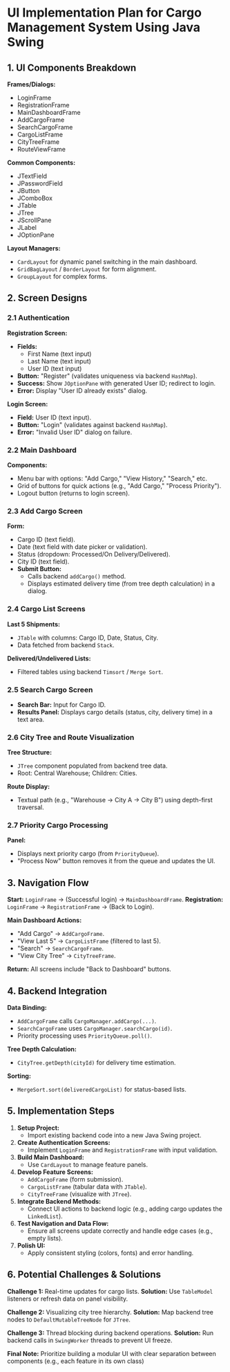 # UI Implementation Plan for Cargo Management System Using Java Swing

## 1. UI Components Breakdown

**Frames/Dialogs:**
- LoginFrame
- RegistrationFrame
- MainDashboardFrame
- AddCargoFrame
- SearchCargoFrame
- CargoListFrame
- CityTreeFrame
- RouteViewFrame

**Common Components:**
- JTextField
- JPasswordField
- JButton
- JComboBox
- JTable
- JTree
- JScrollPane
- JLabel
- JOptionPane

**Layout Managers:**
- `CardLayout` for dynamic panel switching in the main dashboard.
- `GridBagLayout` / `BorderLayout` for form alignment.
- `GroupLayout` for complex forms.

## 2. Screen Designs

### 2.1 Authentication

**Registration Screen:**
- **Fields:**
    - First Name (text input)
    - Last Name (text input)
    - User ID (text input)
- **Button:** "Register" (validates uniqueness via backend `HashMap`).
- **Success:** Show `JOptionPane` with generated User ID; redirect to login.
- **Error:** Display "User ID already exists" dialog.

**Login Screen:**
- **Field:** User ID (text input).
- **Button:** "Login" (validates against backend `HashMap`).
- **Error:** "Invalid User ID" dialog on failure.

### 2.2 Main Dashboard

**Components:**
- Menu bar with options: "Add Cargo," "View History," "Search," etc.
- Grid of buttons for quick actions (e.g., "Add Cargo," "Process Priority").
- Logout button (returns to login screen).

### 2.3 Add Cargo Screen

**Form:**
- Cargo ID (text field).
- Date (text field with date picker or validation).
- Status (dropdown: Processed/On Delivery/Delivered).
- City ID (text field).
- **Submit Button:**
    - Calls backend `addCargo()` method.
    - Displays estimated delivery time (from tree depth calculation) in a dialog.

### 2.4 Cargo List Screens

**Last 5 Shipments:**
- `JTable` with columns: Cargo ID, Date, Status, City.
- Data fetched from backend `Stack`.

**Delivered/Undelivered Lists:**
- Filtered tables using backend `Timsort` / `Merge Sort`.

### 2.5 Search Cargo Screen

- **Search Bar:** Input for Cargo ID.
- **Results Panel:** Displays cargo details (status, city, delivery time) in a text area.

### 2.6 City Tree and Route Visualization

**Tree Structure:**
- `JTree` component populated from backend tree data.
- Root: Central Warehouse; Children: Cities.

**Route Display:**
- Textual path (e.g., "Warehouse → City A → City B") using depth-first traversal.

### 2.7 Priority Cargo Processing

**Panel:**
- Displays next priority cargo (from `PriorityQueue`).
- "Process Now" button removes it from the queue and updates the UI.

## 3. Navigation Flow

**Start:** `LoginFrame` → (Successful login) → `MainDashboardFrame`.
**Registration:** `LoginFrame` → `RegistrationFrame` → (Back to Login).

**Main Dashboard Actions:**
- "Add Cargo" → `AddCargoFrame`.
- "View Last 5" → `CargoListFrame` (filtered to last 5).
- "Search" → `SearchCargoFrame`.
- "View City Tree" → `CityTreeFrame`.

**Return:** All screens include "Back to Dashboard" buttons.

## 4. Backend Integration

**Data Binding:**
- `AddCargoFrame` calls `CargoManager.addCargo(...)`.
- `SearchCargoFrame` uses `CargoManager.searchCargo(id)`.
- Priority processing uses `PriorityQueue.poll()`.

**Tree Depth Calculation:**
- `CityTree.getDepth(cityId)` for delivery time estimation.

**Sorting:**
- `MergeSort.sort(deliveredCargoList)` for status-based lists.

## 5. Implementation Steps

1. **Setup Project:**
    - Import existing backend code into a new Java Swing project.
2. **Create Authentication Screens:**
    - Implement `LoginFrame` and `RegistrationFrame` with input validation.
3. **Build Main Dashboard:**
    - Use `CardLayout` to manage feature panels.
4. **Develop Feature Screens:**
    - `AddCargoFrame` (form submission).
    - `CargoListFrame` (tabular data with `JTable`).
    - `CityTreeFrame` (visualize with `JTree`).
5. **Integrate Backend Methods:**
    - Connect UI actions to backend logic (e.g., adding cargo updates the `LinkedList`).
6. **Test Navigation and Data Flow:**
    - Ensure all screens update correctly and handle edge cases (e.g., empty lists).
7. **Polish UI:**
    - Apply consistent styling (colors, fonts) and error handling.

## 6. Potential Challenges & Solutions

**Challenge 1:** Real-time updates for cargo lists.
**Solution:** Use `TableModel` listeners or refresh data on panel visibility.

**Challenge 2:** Visualizing city tree hierarchy.
**Solution:** Map backend tree nodes to `DefaultMutableTreeNode` for `JTree`.

**Challenge 3:** Thread blocking during backend operations.
**Solution:** Run backend calls in `SwingWorker` threads to prevent UI freeze.

**Final Note:** Prioritize building a modular UI with clear separation between components (e.g., each feature in its own class)